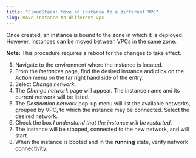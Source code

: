 ```yaml
---
title: "CloudStack: Move an instance to a different VPC"
slug: move-instance-to-different-vpc
---
```



Once created, an instance is bound to the zone in which it is deployed.  However, instances can be moved between VPCs in the same zone.

**Note:**  This procedure requires a reboot for the changes to take effect.

1. Navigate to the environment where the instance is located.
1. From the *Instances* page, find the desired instance and click on the *Action* menu on the far right hand side of the entry.
1. Select *Change network*.
1. The *Change network* page will appear.  The instance name and its current network will be listed.
1. The *Destination network* pop-up menu will list the available networks, grouped by VPC, to which the instance may be connected.  Select the desired network.
1. Check the box *I understand that the instance will be restarted*.
1. The instance will be stopped, connected to the new network, and will start.
1. When the instance is booted and in the **running** state, verify network connectivity.
